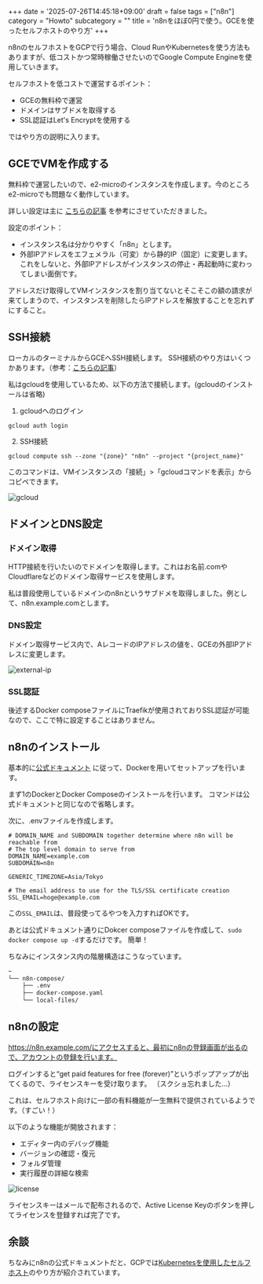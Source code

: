 +++
date = '2025-07-26T14:45:18+09:00'
draft = false
tags = ["n8n"]
category = "Howto"
subcategory = ""
title = 'n8nをほぼ0円で使う。GCEを使ったセルフホストのやり方'
+++

n8nのセルフホストをGCPで行う場合、Cloud RunやKubernetesを使う方法もありますが、低コストかつ常時稼働させたいのでGoogle Compute Engineを使用していきます。

セルフホストを低コストで運営するポイント：
- GCEの無料枠で運営
- ドメインはサブドメを取得する
- SSL認証はLet's Encryptを使用する

ではやり方の説明に入ります。

## GCEでVMを作成する

無料枠で運営したいので、e2-microのインスタンスを作成します。今のところe2-microでも問題なく動作しています。

詳しい設定は主に <a href="https://qiita.com/muhi111/items/24b881975f98e0409ef7" target="_blank" rel="noopener noreferrer">こちらの記事</a> を参考にさせていただきました。

設定のポイント：
- インスタンス名は分かりやすく「n8n」とします。
- 外部IPアドレスをエフェメラル（可変）から静的IP（固定）に変更します。これをしないと、外部IPアドレスがインスタンスの停止・再起動時に変わってしまい面倒です。

アドレスだけ取得してVMインスタンスを割り当てないとそこそこの額の請求が来てしまうので、インスタンスを削除したらIPアドレスを解放することを忘れずにすること。

## SSH接続
ローカルのターミナルからGCEへSSH接続します。
SSH接続のやり方はいくつかあります。（参考：<a href="https://qiita.com/hollyhock-s/items/791b662bbf816df2f784" target="_blank" rel="noopener noreferrer">こちらの記事</a>）

私はgcloudを使用しているため、以下の方法で接続します。(gcloudのインストールは省略)

1. gcloudへのログイン
```
gcloud auth login
```

2. SSH接続

```
gcloud compute ssh --zone "{zone}" "n8n" --project "{project_name}"
```

このコマンドは、VMインスタンスの「接続」>「gcloudコマンドを表示」からコピペできます。

![gcloud](/images/11/gcloud.png)



## ドメインとDNS設定

### ドメイン取得
HTTP接続を行いたいのでドメインを取得します。これはお名前.comやCloudflareなどのドメイン取得サービスを使用します。

私は普段使用しているドメインのn8nというサブドメを取得しました。例として、n8n.example.comとします。

### DNS設定
ドメイン取得サービス内で、AレコードのIPアドレスの値を、GCEの外部IPアドレスに変更します。

![external-ip](/images/11/externalIP.png)

### SSL認証
後述するDocker composeファイルにTraefikが使用されておりSSL認証が可能なので、ここで特に設定することはありません。


## n8nのインストール


基本的に<a href="https://docs.n8n.io/hosting/installation/server-setups/docker-compose/" target="_blank" rel="noopener noreferrer">公式ドキュメント</a>
に従って、Dockerを用いてセットアップを行います。

まず1のDockerとDocker Composeのインストールを行います。
コマンドは公式ドキュメントと同じなので省略します。


次に、.envファイルを作成します。
```
# DOMAIN_NAME and SUBDOMAIN together determine where n8n will be reachable from
# The top level domain to serve from
DOMAIN_NAME=example.com
SUBDOMAIN=n8n

GENERIC_TIMEZONE=Asia/Tokyo

# The email address to use for the TLS/SSL certificate creation
SSL_EMAIL=hoge@example.com
```

この`SSL_EMAIL`は、普段使ってるやつを入力すればOKです。

あとは公式ドキュメント通りにDokcer composeファイルを作成して、`sudo docker compose up -d`するだけです。
簡単！

ちなみにインスタンス内の階層構造はこうなっています。
```bash
~
└── n8n-compose/
    ├── .env
    ├── docker-compose.yaml
    └── local-files/
```

## n8nの設定

https://n8n.example.com/にアクセスすると、最初にn8nの登録画面が出るので、アカウントの登録を行います。

ログインすると“get paid features for free (forever)”というポップアップが出てくるので、ライセンスキーを受け取ります。
（スクショ忘れました…）

これは、セルフホスト向けに一部の有料機能が一生無料で提供されているようです。（すごい！）

以下のような機能が開放されます：
- エディター内のデバッグ機能
- バージョンの確認・復元
- フォルダ管理
- 実行履歴の詳細な検索


![license](/images/11/license.png)

ライセンスキーはメールで配布されるので、Active License Keyのボタンを押してライセンスを登録すれば完了です。

## 余談

ちなみにn8nの公式ドキュメントだと、GCPでは<a href="https://docs.n8n.io/hosting/installation/server-setups/google-cloud/" target="_blank" rel="noopener noreferrer">Kubernetesを使用したセルフホスト</a>のやり方が紹介されています。






